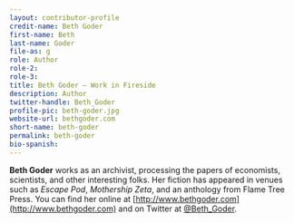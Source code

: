 ```yaml
---
layout: contributor-profile
credit-name: Beth Goder
first-name: Beth
last-name: Goder
file-as: g
role: Author
role-2:
role-3:
title: Beth Goder — Work in Fireside
description: Author
twitter-handle: Beth_Goder
profile-pic: beth-goder.jpg
website-url: bethgoder.com
short-name: beth-goder
permalink: beth-goder
bio-spanish:
---
```

**Beth Goder** works as an archivist, processing the papers of economists, scientists, and other interesting folks. Her fiction has appeared in venues such as _Escape Pod_, _Mothership Zeta_, and an anthology from Flame Tree Press. You can find her online at [http://www.bethgoder.com](http://www.bethgoder.com) and on Twitter at [@Beth_Goder](https://www.twitter.com/Beth_Goder).
